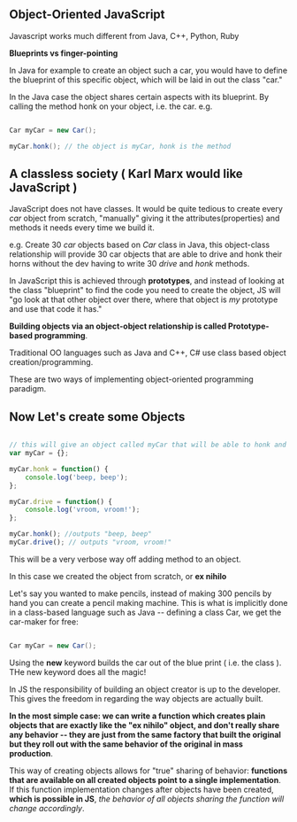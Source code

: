 ## Object-Oriented JavaScript

Javascript works much different from Java, C++, Python, Ruby


**Blueprints vs finger-pointing**

In Java for example to create an object such a car, you would have to define the blueprint of this specific object, which will be laid in out the class "car."

In the Java case the object shares certain aspects with its blueprint. By calling the method honk on your object, i.e. the car. e.g.

```Java

Car myCar = new Car();

myCar.honk(); // the object is myCar, honk is the method

```

## A classless society ( Karl Marx would like JavaScript )

JavaScript does not have classes. It would be quite tedious to create every *car* object from scratch, "manually" giving it the attributes(properties) and methods it needs every time we build it.

e.g. Create 30 *car* objects based on *Car* class in Java, this object-class relationship will provide 30 car objects that are able to drive and honk their horns without the dev having to write 30 *drive* and *honk* methods.

In JavaScript this is achieved through **prototypes**, and instead of looking at the class "blueprint" to find the code you need to create the object, JS will "go look at that other object over there, where that object is *my* prototype and use that code it has."

**Building objects via an object-object relationship is called Prototype-based programming**.

Traditional OO languages such as Java and C++, C# use class based object creation/programming.

These are two ways of implementing object-oriented programming paradigm.

## Now Let's create some Objects

```javascript

// this will give an object called myCar that will be able to honk and drive
var myCar = {};

myCar.honk = function() {
	console.log('beep, beep');
};

myCar.drive = function() {
	console.log('vroom, vroom!');
};

myCar.honk(); //outputs "beep, beep"
myCar.drive(); // outputs "vroom, vroom!"

```

This will be a very verbose way off adding method to an object.

In this case we created the object from scratch, or **ex nihilo**

Let's say you wanted to make pencils, instead of making 300 pencils by hand you can create a pencil making machine. This is what is implicitly done in a class-based language such as Java -- defining a class Car, we get the car-maker for free:

```Java

Car myCar = new Car();

```

Using the **new** keyword builds the car out of the blue print ( i.e. the class ). THe new keyword does all the magic!

In JS the responsibility of building an object creator is up to the developer. This gives the freedom in regarding the way objects are actually built.

**In the most simple case: we can write a function which creates plain objects that are exactly like the "ex nihilo" object, and don't really share any behavior -- they are just from the same factory that built the original but they roll out with the same behavior of the original in mass production**.

This way of creating objects allows for "true" sharing of behavior: **functions that are available on all created objects point to a single implementation**. If this function implementation changes after objects have been created, **which is possible in JS**, *the behavior of all objects sharing the function will change accordingly*.
















